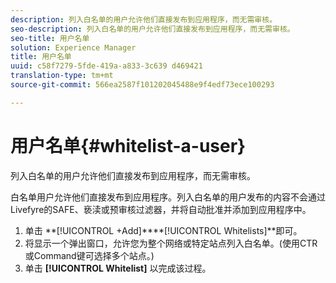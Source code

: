 ```yaml
---
description: 列入白名单的用户允许他们直接发布到应用程序，而无需审核。
seo-description: 列入白名单的用户允许他们直接发布到应用程序，而无需审核。
seo-title: 用户名单
solution: Experience Manager
title: 用户名单
uuid: c58f7279-5fde-419a-a833-3c639 d469421
translation-type: tm+mt
source-git-commit: 566ea2587f101202045488e9f4edf73ece100293

---
```



# 用户名单{#whitelist-a-user}

列入白名单的用户允许他们直接发布到应用程序，而无需审核。

白名单用户允许他们直接发布到应用程序。列入白名单的用户发布的内容不会通过Livefyre的SAFE、亵渎或预审核过滤器，并将自动批准并添加到应用程序中。

1. 单击 **[!UICONTROL +Add]****[!UICONTROL Whitelists]**即可。
1. 将显示一个弹出窗口，允许您为整个网络或特定站点列入白名单。(使用CTR或Command键可选择多个站点。)
1. 单击 **[!UICONTROL Whitelist]** 以完成该过程。
